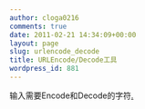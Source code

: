 ```yaml
---
author: cloga0216
comments: true
date: 2011-02-21 14:34:09+00:00
layout: page
slug: urlencode_decode
title: URLEncode/Decode工具
wordpress_id: 881
---
```








输入需要Encode和Decode的字符[.](http://111.cloga.sinaapp.com)




